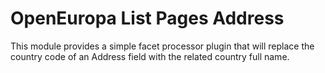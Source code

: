 # OpenEuropa List Pages Address

This module provides a simple facet processor plugin that will replace the country code of an Address field with
the related country full name.
